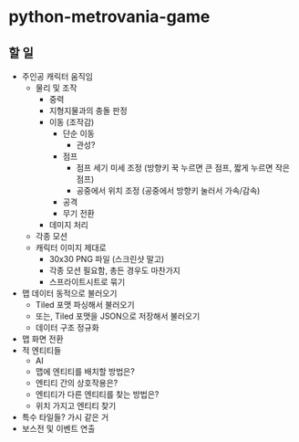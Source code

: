 # python-metrovania-game

## 할 일
- 주인공 캐릭터 움직임
    - 물리 및 조작
        - 중력
        - 지형지물과의 충돌 판정
        - 이동 (조작감)
            - 단순 이동
                - 관성?
            - 점프
                - 점프 세기 미세 조정 (방향키 꾹 누르면 큰 점프, 짧게 누르면 작은 점프)
                - 공중에서 위치 조정 (공중에서 방향키 눌러서 가속/감속)
            - 공격
            - 무기 전환
        - 데미지 처리
    - 각종 모션
    - 캐릭터 이미지 제대로
        - 30x30 PNG 파일 (스크린샷 말고)
        - 각종 모션 필요함, 총든 경우도 마찬가지
        - 스프라이트시트로 묶기
- 맵 데이터 동적으로 불러오기
    - Tiled 포맷 파싱해서 불러오기
    - 또는, Tiled 포맷을 JSON으로 저장해서 불러오기
    - 데이터 구조 정규화
- 맵 화면 전환
- 적 엔티티들
    - AI
    - 맵에 엔티티를 배치할 방법은?
    - 엔티티 간의 상호작용은?
    - 엔티티가 다른 엔티티를 찾는 방법은?
    - 위치 가지고 엔티티 찾기
- 특수 타일들? 가시 같은 거
- 보스전 및 이벤트 연출
